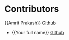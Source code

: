 # Contributors

{{Amrit Prakash}} [Github](https://github.com/{{Amritprakash2704}})

- {{Your full name}} [Github](https://github.com/{{your-github-username}})